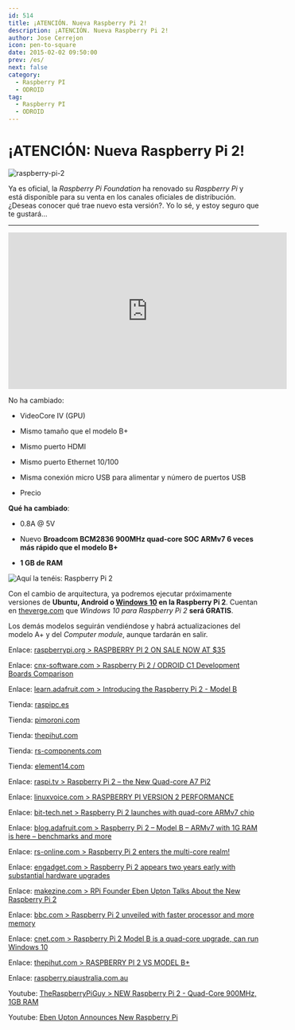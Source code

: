 ```yaml
---
id: 514
title: ¡ATENCIÓN. Nueva Raspberry Pi 2!
description: ¡ATENCIÓN. Nueva Raspberry Pi 2!
author: Jose Cerrejon
icon: pen-to-square
date: 2015-02-02 09:50:00
prev: /es/
next: false
category:
  - Raspberry PI
  - ODROID
tag:
  - Raspberry PI
  - ODROID
---
```


# ¡ATENCIÓN: Nueva Raspberry Pi 2!

![raspberry-pi-2](/images/02_RaspberryPi2.jpg)

Ya es oficial, la *Raspberry Pi Foundation* ha renovado su *Raspberry Pi* y está disponible para su venta en los canales oficiales de distribución. ¿Deseas conocer qué trae nuevo esta versión?. Yo lo sé, y estoy seguro que te gustará...

- - -
<iframe width="560" height="315" src="https://www.youtube.com/embed/iBU4aIYnyuI?rel=0" frameborder="0" allowfullscreen></iframe>

No ha cambiado:

* VideoCore IV (GPU)

* Mismo tamaño que el modelo B+

* Mismo puerto HDMI

* Mismo puerto Ethernet 10/100

* Misma conexión micro USB para alimentar y número de puertos USB

* Precio

**Qué ha cambiado**:

* 0.8A @ 5V

* Nuevo **Broadcom BCM2836 900MHz quad-core SOC ARMv7 6 veces más rápido que el modelo B+**

* **1 GB de RAM**

![Aquí la tenéis: Raspberry Pi 2](/images/2015/02/raspberry-pi-2.jpg "Aquí la tenéis: Raspberry Pi 2")

Con el cambio de arquitectura, ya podremos ejecutar próximamente versiones de **Ubuntu, Android o [Windows 10](http://dev.windows.com/en-us/featured/raspberrypi2support) en la Raspberry Pi 2**. Cuentan en [theverge.com](http://www.theverge.com/2015/2/2/7962179/raspberry-pi-windows-10) que *Windows 10 para Raspberry Pi 2* **será GRATIS**.

Los demás modelos seguirán vendiéndose y habrá actualizaciones del modelo A+ y del *Computer module*, aunque tardarán en salir.

Enlace: [raspberrypi.org > RASPBERRY PI 2 ON SALE NOW AT $35](http://www.raspberrypi.org/raspberry-pi-2-on-sale/)

Enlace: [cnx-software.com > Raspberry Pi 2 / ODROID C1 Development Boards Comparison](http://www.cnx-software.com/2015/02/02/raspberry-pi-2-odroid-c1-development-boards-comparison/)

Enlace: [learn.adafruit.com > Introducing the Raspberry Pi 2 - Model B](https://learn.adafruit.com/introducing-the-raspberry-pi-2-model-b?view=all)

Tienda: [raspipc.es](http://www.raspipc.es/public/home/index.php?ver=tienda&accion=verArticulo&idProducto=1210)

Tienda: [pimoroni.com](http://shop.pimoroni.com/products/raspberry-pi-2-with-pibow)

Tienda: [thepihut.com](http://thepihut.com/products/raspberry-pi-2-model-b)

Tienda: [rs-components.com](http://www.rs-components.com/designspark/index.html?mpn=8326274)

Tienda: [element14.com](http://www.element14.com/community/community/raspberry-pi/raspberrypi2?ICID=rpimain-topban-Pi2)

Enlace: [raspi.tv > Raspberry Pi 2 – the New Quad-core A7 Pi2](http://raspi.tv/2015/raspberry-pi-2-the-new-quad-core-a7-pi2)

Enlace: [linuxvoice.com > RASPBERRY PI VERSION 2 PERFORMANCE](http://www.linuxvoice.com/raspberry-pi-version-2-performance/)

Enlace: [bit-tech.net > Raspberry Pi 2 launches with quad-core ARMv7 chip](http://www.bit-tech.net/news/hardware/2015/02/02/raspberry-pi-2/1)

Enlace: [blog.adafruit.com > Raspberry Pi 2 – Model B – ARMv7 with 1G RAM is here – benchmarks and more](https://blog.adafruit.com/2015/02/02/raspberry-pi-2-model-b-armv7-with-1g-ram-is-here-benchmarks-and-more-raspberry_pi-raspberryp/)

Enlace: [rs-online.com > Raspberry Pi 2 enters the multi-core realm!](http://www.rs-online.com/designspark/electronics/eng/blog/raspberry-pi-2-enters-the-multi-core-realm)

Enlace: [engadget.com > Raspberry Pi 2 appears two years early with substantial hardware upgrades](http://www.engadget.com/2015/02/02/raspberry-pi-2/?ncid=rss_truncated&a_dgi=aolshare_twitter)

Enlace: [makezine.com > RPi Founder Eben Upton Talks About the New Raspberry Pi 2](http://makezine.com/2015/02/02/eben-upton-raspberry-pi-2/)

Enlace: [bbc.com > Raspberry Pi 2 unveiled with faster processor and more memory](http://www.bbc.com/news/technology-31088908)

Enlace: [cnet.com > Raspberry Pi 2 Model B is a quad-core upgrade, can run Windows 10](http://www.cnet.com/news/raspberry-pi-2-model-b-is-a-quad-core-upgrade-on-sale-today/)

Enlace: [thepihut.com > RASPBERRY PI 2 VS MODEL B+](http://thepihut.com/blogs/raspberry-pi-roundup/16970168-raspberrypi2vsmodelb)

Enlace: [raspberry.piaustralia.com.au](http://raspberry.piaustralia.com.au/products/raspberry-pi-2-model-b)

Youtube: [TheRaspberryPiGuy > NEW Raspberry Pi 2 - Quad-Core 900MHz, 1GB RAM](https://www.youtube.com/watch?v=Xo8RT8Wpv6w)

Youtube: [Eben Upton Announces New Raspberry Pi](https://www.youtube.com/watch?v=EN8wBazzfSE&feature=youtu.be)